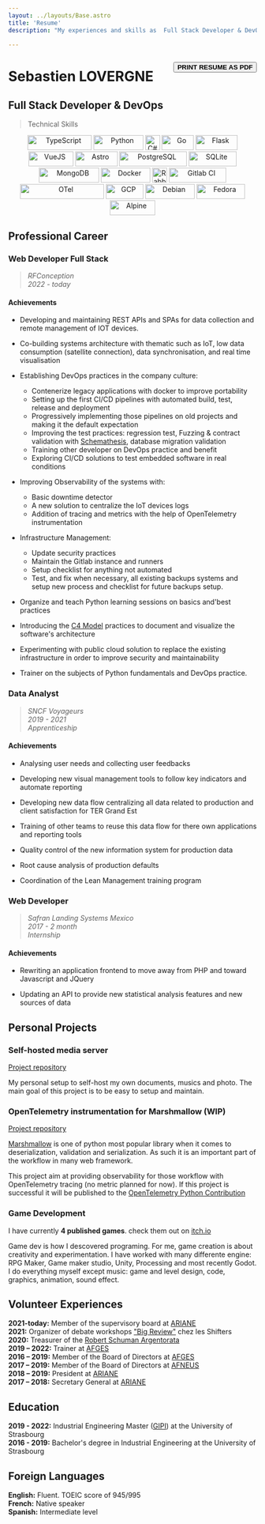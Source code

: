 ```yaml
---
layout: ../layouts/Base.astro
title: 'Resume'
description: "My experiences and skills as  Full Stack Developer & DevOps, "

---
```

<div style="float: right; margin:1em 0">
    <button onclick="print()" class="unprintable">
        <b>PRINT RESUME AS PDF</b>
    </button>
</div>

# Sebastien LOVERGNE

##  Full Stack Developer & DevOps

> Technical Skills

<div id="badges" style="text-align:center;">
<img alt="TypeScript" src="https://img.shields.io/badge/TypeScript-377CC8?logo=typescript&logoColor=white" height="30" width="130.5"/>
<img alt="Python" src="https://img.shields.io/badge/Python-3C77A8?logo=python&logoColor=white" height="30" width="100.5" />
<img alt="C#" src="https://img.shields.io/badge/C%23-690081?logo=csharp&logoColor=white" height="30"/>
<img alt="Go" src="https://img.shields.io/badge/Go-08AFD8?logo=go&logoColor=white" height="30" width="64.5" />
<img alt="Flask" src="https://img.shields.io/badge/Flask-grey?logo=flask&logoColor=white" height="30" width="85.5"/>
<!-- <img alt="Celery" src="https://img.shields.io/badge/Celery-green?logo=celery&logoColor=white" height="30" /> -->
<img alt="VueJS" src="https://img.shields.io/badge/VueJS-36996d?logo=vuedotjs&logoColor=white" height="30" width="91.5" />
<img alt="Astro" src="https://img.shields.io/badge/Astro-purple?logo=astro&logoColor=white" height="30" width="85.5"/>
<img alt="PostgreSQL" src="https://img.shields.io/badge/PostgreSQL-2F6792?logo=postgresql&logoColor=white" height="30" width="136.5"/>
<img alt="SQLite" src="https://img.shields.io/badge/SQLite-blue?logo=sqlite&logoColor=white" height="30" width="97.5"/>
<img alt="MongoDB" src="https://img.shields.io/badge/MongoDB-086D50?logo=mongodb&logoColor=white" height="30" width="121.5"/>
<img alt="Docker" src="https://img.shields.io/badge/Docker-dodgerblue?logo=docker&logoColor=white" height="30" width="100.5" />
<img alt="RabbitMQ" src="https://img.shields.io/badge/RabbitMQ-F76300?logo=rabbitmq&logoColor=white" height="30"/>
<img alt="Gitlab CI" src="https://img.shields.io/badge/Gitlab--CI-E34930?logo=gitlab&logoColor=white" height="30" width="115.5" />
<img alt="OTel" src="https://img.shields.io/badge/OpenTelemetry-darkslateblue?logo=opentelemetry&logoColor=white" height="30" width="169.5"/>
<img alt="GCP" src="https://img.shields.io/badge/GCP-dodgerblue?logo=googlecloud&logoColor=white" height="30" width="76.5"/>
<img alt="Debian" src="https://img.shields.io/badge/Debian-D70A53?logo=debian&logoColor=white" height="30" width="100.5"/>
<img alt="Fedora" src="https://img.shields.io/badge/Fedora-012761?logo=fedora&logoColor=white" height="30" width="97.5"/>
<img alt="Alpine" src="https://img.shields.io/badge/Alpine-08364C?logo=alpinelinux&logoColor=white" height="30" width="91.5"/>
</div>

## Professional Career

### Web Developer Full Stack

> *RFConception  
   2022 - today*

#### Achievements

- Developing and maintaining REST APIs and SPAs for data collection and remote management of IOT devices. 

- Co-building systems architecture with thematic such as IoT, low data 
consumption (satellite connection), data synchronisation, and real time visualisation

- Establishing DevOps practices in the company culture:
  - Contenerize legacy applications with docker to improve portability
  - Setting up the first CI/CD pipelines with automated build, test, release and deployment
  - Progressively implementing those pipelines on old projects and making it the default expectation
  - Improving the test practices: regression test, Fuzzing & contract validation with
  [Schemathesis](https://github.com/schemathesis/schemathesis), database migration validation
  - Training other developer on DevOps practice and benefit
  - Exploring CI/CD solutions to test embedded software in real conditions

- Improving Observability of the systems with:
  - Basic downtime detector
  - A new solution to centralize the IoT devices logs
  - Addition of tracing and metrics with the help of OpenTelemetry instrumentation

- Infrastructure Management:
  - Update security practices
  - Maintain the Gitlab instance and runners
  - Setup checklist for anything not automated
  - Test, and fix when necessary, all existing backups systems and setup new process and checklist for future backups setup.
 
- Organize and teach Python learning sessions on basics and'best practices

- Introducing the [C4 Model](https://c4model.com/) practices to document and
visualize the software's architecture

- Experimenting with public cloud solution to replace the existing infrastructure in
order to improve security and maintainability

- Trainer on the subjects of Python fundamentals and DevOps practice.


### Data Analyst

> *SNCF Voyageurs  
  2019 - 2021  
  Apprenticeship*

#### Achievements

- Analysing user needs and collecting user feedbacks

- Developing new visual management tools to follow key indicators and automate
reporting

- Developing new data flow centralizing all data related to production and client
satisfaction for TER Grand Est

- Training of other teams to reuse this data flow for there own applications and
reporting tools 

- Quality control of the new information system for production data

- Root cause analysis of production defaults

- Coordination of the Lean Management training program


### Web Developer

> *Safran Landing Systems Mexico  
   2017 - 2 month  
   Internship*  

#### Achievements

- Rewriting an application frontend to move away from PHP and toward
Javascript and JQuery

- Updating an API to provide new statistical analysis features and new sources of data


## Personal Projects

### Self-hosted media server 

[Project repository](https://github.com/TheBigRoomXXL/media.lovergne.dev)  

My personal setup to self-host my own documents, musics and photo. The 
main goal of this project is to be easy to setup and maintain. 


### OpenTelemetry instrumentation for Marshmallow (WIP)

[Project repository](https://github.com/TheBigRoomXXL/opentelemetry-python-contrib/tree/instrument-marshmallow)  

[Marshmallow](https://marshmallow.readthedocs.io/en/stable/) is one of python most popular
library when it comes to deserialization, validation and serialization. As such it is an
important part of the workflow in many web framework.

This project aim at providing observability for those workflow with OpenTelemetry tracing
(no metric planned for now). If this project is successful it will be published to the
[OpenTelemetry Python Contribution](https://github.com/open-telemetry/opentelemetry-python-contrib)

### Game Development

I have currently **4 published games**. check them out on [itch.io](https://tehbigroomxxl.itch.io/)

Game dev is how I descovered programing. For me, game creation is about creativity and experimentation. I have worked with many differente engine: RPG Maker, Game maker studio, Unity, Processing and most recently Godot. I do everything myself except music: game and level design, code, graphics, animation, sound effect. 


## Volunteer Experiences

**2021-today:** Member of the supervisory board at [ARIANE](https://physique-ingenierie.unistra.fr/scolarite-vie-etudiante/amicale-des-etudiants-ariane)  
**2021:** Organizer of debate workshops ["Big Review"](https://wiki.theshifters.org/index.php?title=Big_Review) chez les Shifters  
**2020:** Treasurer of the [Robert Schuman Argentorata](http://www.rsa-strasbourg.eu/)  
**2019 – 2022:** Trainer at [AFGES](https://afges.org/)  
**2016 – 2019:** Member of the Board of Directors at [AFGES](https://afges.org/)  
**2017 – 2019:** Member of the Board of Directors at [AFNEUS](https://fr.wikipedia.org/wiki/Association_f%C3%A9d%C3%A9rative_nationale_des_%C3%A9tudiants_universitaires_scientifiques)  
**2018 – 2019:** President at [ARIANE](https://physique-ingenierie.unistra.fr/scolarite-vie-etudiante/amicale-des-etudiants-ariane)  
**2017 – 2018:** Secretary General at [ARIANE](https://physique-ingenierie.unistra.fr/scolarite-vie-etudiante/amicale-des-etudiants-ariane)  

## Education
**2019 - 2022:** Industrial Engineering Master ([GIPI](https://physique-ingenierie.unistra.fr/formations/masters/genie-industriel/production-industrielle-gipi)) 
at the University of Strasbourg  
**2016 - 2019:** Bachelor's degree in Industrial Engineering at the University of Strasbourg


## Foreign Languages

**English:** Fluent. TOEIC score of 945/995  
**French:** Native speaker  
**Spanish:** Intermediate level  
